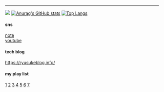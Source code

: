 ***
![](https://github-profile-summary-cards.vercel.app/api/cards/profile-details?username=ryusukevlc&theme=monokai)
[![Anurag's GitHub stats](https://github-readme-stats.vercel.app/api?username=ryusukevlc&theme=radical)](https://github.com/anuraghazra/github-readme-stats)
[![Top Langs](https://github-readme-stats.vercel.app/api/top-langs/?username=ryusukevlc&layout=compact&theme=radical)](https://github.com/anuraghazra/github-readme-stats)


#### sns  
[note](https://note.com/ryusuke1)  
[youtube](https://www.youtube.com/channel/UCKuLCyJ6xu1ofOw7AsbSP8A/featured)

#### tech blog
https://ryusukeblog.info/  

#### my play list  
[1](https://youtube.com/playlist?list=PL5uhcny8QJzZZ6I_O2lW4gbqUz-1B8mWI)
[2](https://youtube.com/playlist?list=PL5uhcny8QJzbwrjCc5IVypsJXEAnEVdhd)
[3](https://youtube.com/playlist?list=PL5uhcny8QJzYiz91UqHJxWgPHrTYC_573)
[4](https://youtube.com/playlist?list=PL5uhcny8QJzYlM51otLlqeSdHIoBmaIO4)
[5](https://youtube.com/playlist?list=PL5uhcny8QJzaA9BMhqE6pA-0-ukRUQYFg)
[6](https://youtube.com/playlist?list=PL5uhcny8QJzYXWlAn2V6oLDAvAxyn8d1j)
[7](https://youtube.com/playlist?list=PL5uhcny8QJzb32pOs0hKIJgC6AJN4DWs-)
